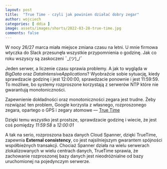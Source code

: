 ```yaml
---
layout: post
title:  "True Time - czyli jak powinien działać dobry zegar"
author: wojciech
categories: [ ddia ]
image: assets/images/shorts/2022-03-28-true-time.jpg
comments: false
---
```


W nocy 26/27 marca miała miejsce zmiana czasu na letni. U mnie firmowa wtyczka do Slack
przesunęła wszystkie przypomnienia o godzinę. Jak co roku wszyscy są zaskoczeni ¯\_(ツ)_/¯

Jeden serwer, a liczenie czasu sprawia problemy. A jak to wygląda w _BigData_ oraz _DataIntensiveApplications_?
Wyobraźcie sobie sytuację, kiedy sprawdzacie godzinę i jest 12:00:00, sprawdzacie ponownie i jest 11:59:59. To
możliwe, bo systemy rozproszone korzystają z serwerów NTP które nie gwarantują monotoniczności.

Zapewnienie dokładności oraz monotoniczności zegara jest trudne. Żeby rozwiązać ten problem, Google korzysta z własnego,
rozproszonego zegara, opartego o GPS i zegary atomowe
— [True Time](https://cloud.google.com/spanner/docs/true-time-external-consistency)

Dzięki temu wszystko jest prostsze, sprawdzacie godzinę i wiecie, że jest coś pomiędzy _11:59:58_ a _12:00:01_

A tak na serio, rozproszona baza danych Cloud Spanner, dzięki TrueTime, zapewnia __External consistency__, co jest
najsilniejszym gwarantem spójności współbieżnych transakcji. Chociaż Spanner działa na wielu serwerach zlokalizowanych w
wielu centrach danych, TrueTime sprawia, że zachowanie rozproszonej bazy danych jest nieodróżnialne od bazy uruchomionej
na pojedynczym serwerze. 